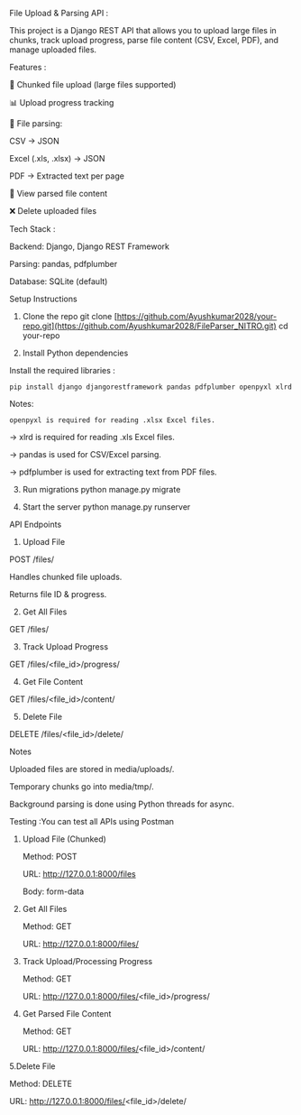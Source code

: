 File Upload & Parsing API :

This project is a Django REST API that allows you to upload large files in chunks, track upload progress, parse file content (CSV, Excel, PDF), and manage uploaded files.

Features :

📂 Chunked file upload (large files supported)

📊 Upload progress tracking

📝 File parsing:

CSV → JSON

Excel (.xls, .xlsx) → JSON

PDF → Extracted text per page

🔎 View parsed file content

❌ Delete uploaded files

Tech Stack :

Backend: Django, Django REST Framework

Parsing: pandas, pdfplumber

Database: SQLite (default)


Setup Instructions
1. Clone the repo
git clone [https://github.com/Ayushkumar2028/your-repo.git](https://github.com/Ayushkumar2028/FileParser_NITRO.git) 
cd your-repo

2. Install Python dependencies

Install the required libraries :

    pip install django djangorestframework pandas pdfplumber openpyxl xlrd


  Notes:

    openpyxl is required for reading .xlsx Excel files.

  -> xlrd is required for reading .xls Excel files.

  -> pandas is used for CSV/Excel parsing.

  -> pdfplumber is used for extracting text from PDF files.

3. Run migrations
    python manage.py migrate

4. Start the server
python manage.py runserver

API Endpoints
1. Upload File 

POST /files/

Handles chunked file uploads.

Returns file ID & progress.

2. Get All Files

GET /files/

3. Track Upload Progress

GET /files/<file_id>/progress/

4. Get File Content

GET /files/<file_id>/content/

5. Delete File

DELETE /files/<file_id>/delete/

Notes

Uploaded files are stored in media/uploads/.

Temporary chunks go into media/tmp/.

Background parsing is done using Python threads for async.


Testing :You can test all APIs using Postman
1. Upload File (Chunked)

    Method: POST

    URL: http://127.0.0.1:8000/files

    Body: form-data

2. Get All Files

    Method: GET

    URL: http://127.0.0.1:8000/files/

3. Track Upload/Processing Progress

    Method: GET

    URL: http://127.0.0.1:8000/files/<file_id>/progress/

4. Get Parsed File Content

   Method: GET

    URL: http://127.0.0.1:8000/files/<file_id>/content/

5.Delete File

   Method: DELETE

   URL: http://127.0.0.1:8000/files/<file_id>/delete/

